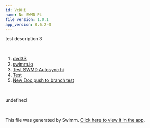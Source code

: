 ```yaml
---
id: VcDHi
name: No SWMD PL
file_version: 1.0.1
app_version: 0.6.2-0
---
```


<!-- Intro - Do not remove this comment --> 
 test description 3

<br/>

<!-- Steps - Do not remove this comment --> 
1. [dvd33](http://localhost:5000/#/repos/Z2l0aHViJTNBJTNBc3ItZXh0ZW5zaW9uJTNBJTNBZG91ZWs=/docs/2pEqk) 
2. [swimm.io](swimm.io) 
3. [Test SWMD Autosync hi](http://localhost:5000/#/repos/Z2l0aHViJTNBJTNBc3ItZXh0ZW5zaW9uJTNBJTNBZG91ZWs=/docs/Jy_Wg) 
4. [Test](http://localhost:5000/#/repos/Z2l0aHViJTNBJTNBc3ItZXh0ZW5zaW9uJTNBJTNBZG91ZWs=/docs/Ck52llPoliwBnM0zougM) 
5. [New Doc push to branch test](new-doc-push-to-branch-test.5gprK.sw.md) 


<br/>

<!-- Summary - Do not remove this comment --> 
 undefined

<br/>

This file was generated by Swimm. [Click here to view it in the app](http://localhost:5000/#/repos/U0sVB7lC9at5XPOW1TBW/docs/VcDHi).